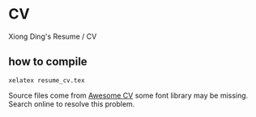 # CV
Xiong Ding's Resume / CV

## how to compile
`xelatex resume_cv.tex` 

Source files come from [Awesome CV](https://github.com/posquit0/Awesome-CV)
some font library may be missing. Search online to resolve this problem.
